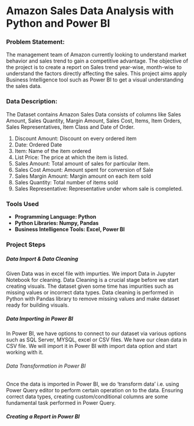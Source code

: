 # Amazon Sales Data Analysis with Python and Power BI

### Problem Statement:
The management team of Amazon currently looking to understand market behavior and sales trend to gain a competitive advantage. The objective of the project is to create a report on Sales trend year-wise, month-wise to understand the factors directly affecting the sales. This project aims apply Business Intelligence tool such as Power BI to get a visual understanding the sales data.

### Data Description:

The Dataset contains Amazon Sales Data consists of columns like Sales Amount, Sales Quantity, Margin Amount, Sales Cost, Items, Item Orders, Sales Representatives, Item Class and Date of Order.
1.	Discount Amount: Discount on every ordered item
2.	Date: Ordered Date
3.	Item: Name of the item ordered
4.	List Price: The price at which the item is listed.
5.	Sales Amount: Total amount of sales for particular item.
6.	Sales Cost Amount: Amount spent for conversion of Sale
7.	Sales Margin Amount: Margin amount on each item sold
8.	Sales Quantity: Total number of items sold
9.	Sales Representative: Representative under whom sale is completed.

### Tools Used
- **Programming Language: Python**
- **Python Libraries: Numpy, Pandas**
- **Business Intelligence Tools: Excel, Power BI**

### Project Steps

##### Data Import & Data Cleaning
Given Data was in excel file with impurties. We import Data in Jupyter Notebook for cleaning. Data Cleaning is a crucial stage before we start creating visuals. The dataset given some time has impurities such as missing values or incorrect data types. Data cleaning is performed in Python with Pandas library to remove missing values and make dataset ready for building visuals.

##### Data Importing in Power BI
In Power BI, we have options to connect to our dataset via various options such as SQL Server, MYSQL, excel or CSV files. We have our clean data in CSV file. We will import it in Power BI with import data option and start working with it. 

###### Data Transformation in Power BI
Once the data is imported in Power BI, we do ‘transform data’ i.e. using Power Query editor to perform certain operation on to the data. Ensuring correct data types, creating custom/conditional columns are some fundamental task performed in Power Query.

##### Creating a Report in Power BI
